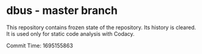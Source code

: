 # dbus - master branch

This repository contains frozen state of the repository.
Its history is cleared. It is used only for static code
analysis with Codacy.

Commit Time: 1695155863
